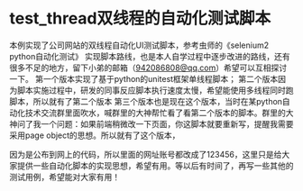 # test_thread双线程的自动化测试脚本
本例实现了公司网站的双线程自动化UI测试脚本，参考虫师的《selenium2 python自动化测试》
实现脚本路线，也是本人自学过程中逐步改进的路线，还有很多不足的地方，留下小弟的邮箱（942086808@qq.com）希望可以互相探讨一下。
第一个版本实现了基于python的unitest框架单线程脚本；
第二个版本因为脚本实施过程中，研发的同事反应脚本执行速度太慢，希望能使用多线程同时跑脚本，所以就有了第二个版本
第三个版本也是现在这个版本，当时在某python自动化技术交流群里面吹水，喊群里的大神帮忙看了看第二个版本的脚本。群里的大神问了我一个问题：如果前端稍微改一下页面，你这脚本就要重新写，提醒我需要采用page object的思想。所以就有了这个版本，

因为是公布到网上的代码，所以里面的网址账号都改成了123456，这里只是给大家提供一些自动化脚本的实现思想，希望有用。等以后有时间了，再写一些其他的测试用例，希望能对大家有用！
